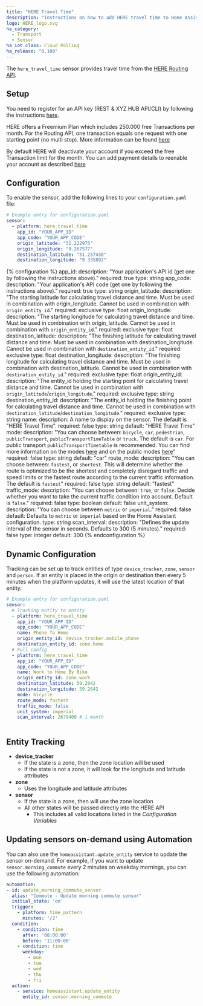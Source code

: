 ```yaml
---
title: "HERE Travel Time"
description: "Instructions on how to add HERE travel time to Home Assistant."
logo: HERE_logo.svg
ha_category:
  - Transport
  - Sensor
ha_iot_class: Cloud Polling
ha_release: "0.100"
---
```


The `here_travel_time` sensor provides travel time from the [HERE Routing API](https://developer.here.com/documentation/routing/topics/introduction.html).

## Setup

You need to register for an API key (REST & XYZ HUB API/CLI) by following the instructions [here](https://developer.here.com/documentation/routing/topics/introduction.html?create=Freemium-Basic&keepState=true&step=account).

HERE offers a Freemium Plan which includes 250.000 free Transactions per month. For the Routing API, one transaction equals one request with one starting point (no multi stop). More information can be found [here](https://developer.here.com/faqs#payment-subscription)

By default HERE will deactivate your account if you exceed the free Transaction limit for the month. You can add payment details to reenable your account as described [here](https://developer.here.com/faqs)

## Configuration

To enable the sensor, add the following lines to your `configuration.yaml` file:

```yaml
# Example entry for configuration.yaml
sensor:
  - platform: here_travel_time
    app_id: "YOUR_APP_ID"
    app_code: "YOUR_APP_CODE"
    origin_latitude: "51.222975"
    origin_longitude: "9.267577"
    destination_latitude: "51.257430"
    destination_longitude: "9.335892"
```

{% configuration %}
app_id:
  description: "Your application's API id (get one by following the instructions above)."
  required: true
  type: string
app_code:
  description: "Your application's API code (get one by following the instructions above)."
  required: true
  type: string
origin_latitude:
  description: "The starting latitude for calculating travel distance and time. Must be used in combination with origin_longitude. Cannot be used in combination with `origin_entity_id`."
  required: exclusive
  type: float
origin_longitude:
  description: "The starting longitude for calculating travel distance and time. Must be used in combination with origin_latitude. Cannot be used in combination with `origin_entity_id`."
  required: exclusive
  type: float
destination_latitude:
  description: "The finishing latitude for calculating travel distance and time. Must be used in combination with destination_longitude. Cannot be used in combination with `destination_entity_id`."
  required: exclusive
  type: float
destination_longitude:
  description: "The finishing longitude for calculating travel distance and time. Must be used in combination with destination_latitude. Cannot be used in combination with `destination_entity_id`."
  required: exclusive
  type: float
origin_entity_id:
  description: "The entity_id holding the starting point for calculating travel distance and time. Cannot be used in combination with `origin_latitude`/`origin_longitude`."
  required: exclusive
  type: string
destination_entity_id:
  description: "The entity_id holding the finishing point for calculating travel distance and time. Cannot be used in combination with `destination_latitude`/`destination_longitude`."
  required: exclusive
  type: string
name:
  description: A name to display on the sensor. The default is "HERE Travel Time".
  required: false
  type: string
  default: "HERE Travel Time"
mode:
  description: "You can choose between: `bicycle`, `car`, `pedestrian`, `publicTransport`, `publicTransportTimeTable` or `truck`. The default is `car`. For public transport `publicTransportTimetable` is recommended. You can find more information on the modes [here](https://developer.here.com/documentation/routing/topics/transport-modes.html) and on the public modes [here](https://developer.here.com/documentation/routing/topics/public-transport-routing.html)"
  required: false
  type: string
  default: "car"
route_mode:
  description: "You can choose between: `fastest`, or `shortest`. This will determine whether the route is optimized to be the shortest and completely disregard traffic and speed limits or the fastest route according to the current traffic information. The default is `fastest`"
  required: false
  type: string
  default: "fastest"
traffic_mode:
  description: "You can choose between: `true`, or `false`. Decide whether you want to take the current traffic condition into account. Default is `false`."
  required: false
  type: boolean
  default: false
unit_system:
  description: "You can choose between `metric` or `imperial`."
  required: false
  default: Defaults to `metric` or `imperial` based on the Home Assistant configuration.
  type: string
scan_interval:
  description: "Defines the update interval of the sensor in seconds. Defaults to 300 (5 minutes)."
  required: false
  type: integer
  default: 300
{% endconfiguration %}

## Dynamic Configuration

Tracking can be set up to track entities of type `device_tracker`, `zone`, `sensor` and `person`. If an entity is placed in the origin or destination then every 5 minutes when the platform updates, it will use the latest location of that entity.

```yaml
# Example entry for configuration.yaml
sensor:
  # Tracking entity to entity
  - platform: here_travel_time
    app_id: "YOUR_APP_ID"
    app_code: "YOUR_APP_CODE"
    name: Phone To Home
    origin_entity_id: device_tracker.mobile_phone
    destination_entity_id: zone.home
  # Full config
  - platform: here_travel_time
    app_id: "YOUR_APP_ID"
    app_code: "YOUR_APP_CODE"
    name: Work to Home By Bike
    origin_entity_id: zone.work
    destination_latitude: 59.2842
    destination_longitude: 59.2642
    mode: bicycle
    route_mode: fastest
    traffic_mode: false
    unit_system: imperial
    scan_interval: 2678400 # 1 month
    

```

## Entity Tracking

- **device_tracker**
  - If the state is a zone, then the zone location will be used
  - If the state is not a zone, it will look for the longitude and latitude attributes
- **zone**
  - Uses the longitude and latitude attributes
- **sensor**
  - If the state is a zone, then will use the zone location
  - All other states will be passed directly into the HERE API
    - This includes all valid locations listed in the *Configuration Variables*

## Updating sensors on-demand using Automation

You can also use the `homeassistant.update_entity` service to update the sensor on-demand. For example, if you want to update `sensor.morning_commute` every 2 minutes on weekday mornings, you can use the following automation:

```yaml
automation:
- id: update_morning_commute_sensor
  alias: "Commute - Update morning commute sensor"
  initial_state: 'on'
  trigger:
    - platform: time_pattern
      minutes: '/2'
  condition:
    - condition: time
      after: '08:00:00'
      before: '11:00:00'
    - condition: time
      weekday:
        - mon
        - tue
        - wed
        - thu
        - fri
  action:
    - service: homeassistant.update_entity
      entity_id: sensor.morning_commute
```
